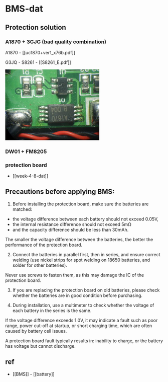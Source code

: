 
# BMS-dat

## Protection solution 

### A1870 + 3GJG (bad quality combination)

A1870 - [[uc1870+ver1_x76b.pdf]]

G3JQ - S8261 - [[S8261_E.pdf]]

![](2025-02-21-18-52-52.png)

### DW01 + FM8205

### protection board 

- [[week-4-8-dat]]

## Precautions before applying BMS:

1. Before installing the protection board, make sure the batteries are matched:
   
- the voltage difference between each battery should not exceed 0.05V, 
- the internal resistance difference should not exceed 5mΩ
- and the capacity difference should be less than 30mAh. 

The smaller the voltage difference between the batteries, the better the performance of the protection board.

2. Connect the batteries in parallel first, then in series, and ensure correct welding (use nickel strips for spot welding on 18650 batteries, and solder for other batteries). 

Never use screws to fasten them, as this may damage the IC of the protection board.

3. If you are replacing the protection board on old batteries, please check whether the batteries are in good condition before purchasing.

4. During installation, use a multimeter to check whether the voltage of each battery in the series is the same. 
   
If the voltage difference exceeds 1.0V, it may indicate a fault such as poor range, power cut-off at startup, or short charging time, which are often caused by battery cell issues. 

A protection board fault typically results in: inability to charge, or the battery has voltage but cannot discharge.






## ref 



- [[BMS]] - [[battery]]